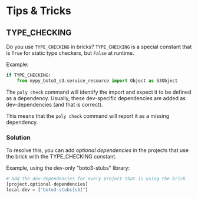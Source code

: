 # Tips & Tricks

## TYPE_CHECKING

Do you use `TYPE_CHECKING` in bricks? `TYPE_CHECKING` is a special constant that is `True` for static type checkers,
but `False` at runtime.

Example:
``` python
if TYPE_CHECKING:
    from mypy_boto3_s3.service_resource import Object as S3Object
```

The `poly check` command will identify the import and expect it to be defined as a dependency.
Usually, these dev-specific dependencies are added as dev-dependencies (and that is correct).

This means that the `poly check` command will report it as a missing dependency.


### Solution
To resolve this, you can add _optional dependencies_ in the projects that use the brick with the TYPE_CHECKING constant.

Example, using the dev-only "boto3-stubs" library:
``` python
# add the dev-dependencies for every project that is using the brick
[project.optional-dependencies]
local-dev = ["boto3-stubs[s3]"]
```
